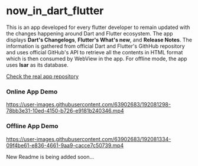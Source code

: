# now_in_dart_flutter

This is an app developed for every flutter developer to remain updated with the changes happening around Dart and Flutter ecosystem. The app displays **Dart's Changelogs**, **Flutter's What's new**, and **Release Notes**. The information is gathered from official Dart and Flutter's GithHub repository and uses official GitHub's API to retrieve all the contents in HTML format which is then consumed by WebView in the app. For offline mode, the app uses **Isar** as its database.

[Check the real app repository](https://github.com/Biplab-Dutta/now-in-dart-flutter)

### Online App Demo

<https://user-images.githubusercontent.com/63902683/192081298-78bb3e31-10ed-4150-b726-e9181b240346.mp4>

### Offline App Demo

<https://user-images.githubusercontent.com/63902683/192081334-09f4be61-e836-4661-9aa9-cacce7c50739.mp4>

New Readme is being added soon...
